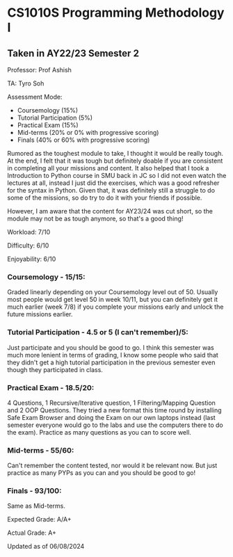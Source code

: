 # CS1010S Programming Methodology I
## Taken in AY22/23 Semester 2

Professor: Prof Ashish

TA: Tyro Soh

Assessment Mode:
- Coursemology (15%)
- Tutorial Participation (5%)
- Practical Exam (15%)
- Mid-terms (20% or 0% with progressive scoring)
- Finals (40% or 60% with progressive scoring)

Rumored as the toughest module to take, I thought it would be really tough. At the end, I felt that it was tough but definitely doable if you are consistent in completing all your missions and content. It also helped that I took a Introduction to Python course in SMU back in JC so I did not even watch the lectures at all, instead I just did the exercises, which was a good refresher for the syntax in Python. Given that, it was definitely still a struggle to do some of the missions, so do try to do it with your friends if possible.

However, I am aware that the content for AY23/24 was cut short, so the module may not be as tough anymore, so that's a good thing!

Workload: 7/10

Difficulty: 6/10

Enjoyability: 6/10

### Coursemology - 15/15:
Graded linearly depending on your Coursemology level out of 50. Usually most people would get level 50 in week 10/11, but you can definitely get it much earlier (week 7/8) if you complete your missions early and unlock the future missions earlier.

### Tutorial Participation - 4.5 or 5 (I can't remember)/5:
Just participate and you should be good to go. I think this semester was much more lenient in terms of grading, I know some people who said that they didn't get a high tutorial participation in the previous semester even though they participated in class.

### Practical Exam - 18.5/20:
4 Questions, 1 Recursive/Iterative question, 1 Filtering/Mapping Question and 2 OOP Questions. They tried a new format this time round by installing Safe Exam Browser and doing the Exam on our own laptops instead (last semester everyone would go to the labs and use the computers there to do the exam). Practice as many questions as you can to score well.

### Mid-terms - 55/60:
Can't remember the content tested, nor would it be relevant now. But just practice as many PYPs as you can and you should be good to go!

### Finals - 93/100:
Same as Mid-terms.

Expected Grade: A/A+

Actual Grade: A+


Updated as of 06/08/2024
